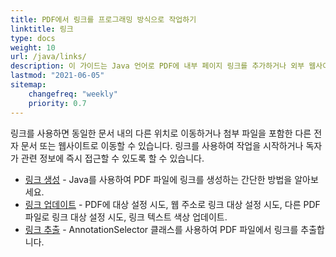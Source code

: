 ```yaml
---
title: PDF에서 링크를 프로그래밍 방식으로 작업하기
linktitle: 링크
type: docs
weight: 10
url: /java/links/
description: 이 가이드는 Java 언어로 PDF에 내부 페이지 링크를 추가하거나 외부 웹사이트 하이퍼링크를 삽입하는 방법에 관한 것입니다.
lastmod: "2021-06-05"
sitemap:
    changefreq: "weekly"
    priority: 0.7
---
```


링크를 사용하면 동일한 문서 내의 다른 위치로 이동하거나 첨부 파일을 포함한 다른 전자 문서 또는 웹사이트로 이동할 수 있습니다. 링크를 사용하여 작업을 시작하거나 독자가 관련 정보에 즉시 접근할 수 있도록 할 수 있습니다.

- [링크 생성](/pdf/java/create-links/) - Java를 사용하여 PDF 파일에 링크를 생성하는 간단한 방법을 알아보세요.
- [링크 업데이트](/pdf/java/update-links) - PDF에 대상 설정 시도, 웹 주소로 링크 대상 설정 시도, 다른 PDF 파일로 링크 대상 설정 시도, 링크 텍스트 색상 업데이트.
- [링크 추출](/pdf/java/extract-links) - AnnotationSelector 클래스를 사용하여 PDF 파일에서 링크를 추출합니다.